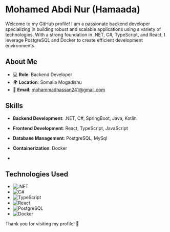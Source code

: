 # Mohamed Abdi Nur (Hamaada)

Welcome to my GitHub profile! I am a passionate backend developer specializing in building robust and scalable applications using a variety of technologies. With a strong foundation in .NET, C#, TypeScript, and React, I leverage PostgreSQL and Docker to create efficient development environments.

## About Me

- 💻 **Role**: Backend Developer
- 🌍 **Location**: Somalia Mogadishu
- 📧 **Email**: mohammadhassan241@gmail.com

## Skills

- **Backend Development**: .NET, C#, SpringBoot, Java, Kotlin
- **Frontend Development**: React, TypeScript, JavaScript
- **Database Management**: PostgreSQL, MySql
- **Containerization**: Docker

- 
## Technologies Used

- ![.NET](https://img.shields.io/badge/.NET-5C2D9D?style=flat-square&logo=.net&logoColor=white)
- ![C#](https://img.shields.io/badge/C%23-239120?style=flat-square&logo=csharp&logoColor=white)
- ![TypeScript](https://img.shields.io/badge/TypeScript-007ACC?style=flat-square&logo=typescript&logoColor=white)
- ![React](https://img.shields.io/badge/React-61DAFB?style=flat-square&logo=react&logoColor=white)
- ![PostgreSQL](https://img.shields.io/badge/PostgreSQL-336791?style=flat-square&logo=postgresql&logoColor=white)
- ![Docker](https://img.shields.io/badge/Docker-2496ED?style=flat-square&logo=docker&logoColor=white)


Thank you for visiting my profile! 🚀
